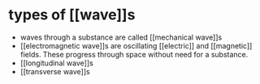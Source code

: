 # types of [[wave]]s
- waves through a substance are called [[mechanical wave]]s
- [[electromagnetic wave]]s are oscillating [[electric]] and [[magnetic]] fields. These progress through space without need for a substance.
- [[longitudinal wave]]s
- [[transverse wave]]s